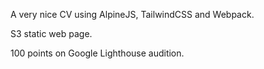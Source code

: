 A very nice CV using AlpineJS, TailwindCSS and Webpack.

S3 static web page.

100 points on Google Lighthouse audition.
